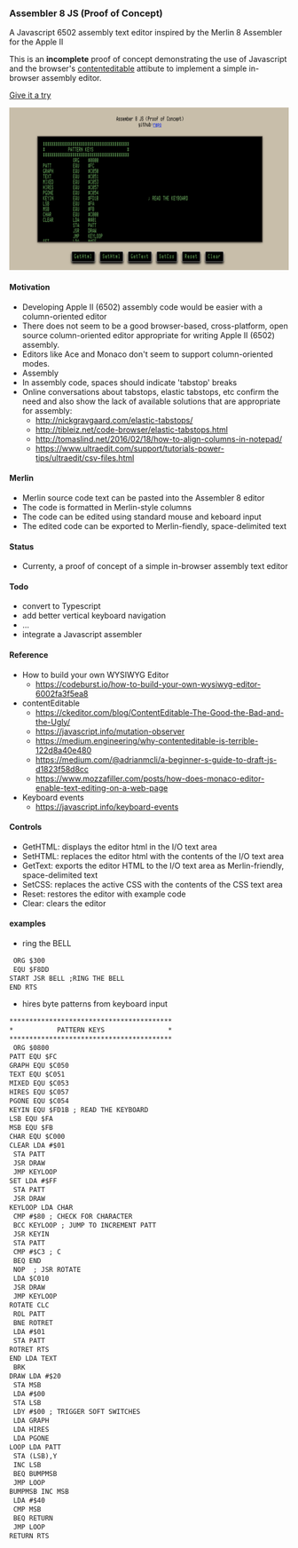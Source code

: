 ### Assembler 8 JS (Proof of Concept)

A Javascript 6502 assembly text editor inspired by the Merlin 8 Assembler for the Apple II

This is an **incomplete** proof of concept demonstrating the use of Javascript and the browser's [contenteditable](https://developer.mozilla.org/en-US/docs/Web/Guide/HTML/Editable_content) attibute to implement a simple in-browser assembly editor.

[Give it a try](https://wwlib.org/assembler-8-js/)

![assembler-8-js-editor](docs/assembler-8-js-editor.png)

#### Motivation
- Developing Apple II (6502) assembly code would be easier with a column-oriented editor
- There does not seem to be a good browser-based, cross-platform, open source column-oriented editor appropriate for writing Apple II (6502) assembly.
- Editors like Ace and Monaco don't seem to support column-oriented modes.
- Assembly
- In assembly code, spaces should indicate 'tabstop' breaks
- Online conversations about tabstops, elastic tabstops, etc confirm the need and also show the lack of available solutions that are appropriate for assembly:
  - http://nickgravgaard.com/elastic-tabstops/
  - http://tibleiz.net/code-browser/elastic-tabstops.html
  - http://tomaslind.net/2016/02/18/how-to-align-columns-in-notepad/
  - https://www.ultraedit.com/support/tutorials-power-tips/ultraedit/csv-files.html


#### Merlin
- Merlin source code text can be pasted into the Assembler 8 editor
- The code is formatted in Merlin-style columns
- The code can be edited using standard mouse and keboard input
- The edited code can be exported to Merlin-fiendly, space-delimited text

#### Status
- Currenty, a proof of concept of a simple in-browser assembly text editor

#### Todo
- convert to Typescript
- add better vertical keyboard navigation
- ...
- integrate a Javascript assembler

#### Reference
- How to build your own WYSIWYG Editor
  - https://codeburst.io/how-to-build-your-own-wysiwyg-editor-6002fa3f5ea8
- contentEditable
  - https://ckeditor.com/blog/ContentEditable-The-Good-the-Bad-and-the-Ugly/
  - https://javascript.info/mutation-observer
  - https://medium.engineering/why-contenteditable-is-terrible-122d8a40e480
  - https://medium.com/@adrianmcli/a-beginner-s-guide-to-draft-js-d1823f58d8cc
  - https://www.mozzafiller.com/posts/how-does-monaco-editor-enable-text-editing-on-a-web-page
- Keyboard events
  - https://javascript.info/keyboard-events


#### Controls
- GetHTML: displays the editor html in the I/O text area
- SetHTML: replaces the editor html with the contents of the I/O text area
- GetText: exports the editor HTML to the I/O text area as Merlin-friendly, space-delimited text
- SetCSS: replaces the active CSS with the contents of the CSS text area
- Reset: restores the editor with example code
- Clear: clears the editor


#### examples
- ring the BELL
```
 ORG $300
 EQU $F8DD
START JSR BELL ;RING THE BELL
END RTS

```

- hires byte patterns from keyboard input
```
*****************************************
*           PATTERN KEYS                *
*****************************************
 ORG $0800 
PATT EQU $FC 
GRAPH EQU $C050 
TEXT EQU $C051 
MIXED EQU $C053 
HIRES EQU $C057 
PGONE EQU $C054 
KEYIN EQU $FD1B ; READ THE KEYBOARD
LSB EQU $FA 
MSB EQU $FB 
CHAR EQU $C000 
CLEAR LDA #$01 
 STA PATT 
 JSR DRAW 
 JMP KEYLOOP 
SET LDA #$FF 
 STA PATT 
 JSR DRAW 
KEYLOOP LDA CHAR 
 CMP #$80 ; CHECK FOR CHARACTER
 BCC KEYLOOP ; JUMP TO INCREMENT PATT
 JSR KEYIN 
 STA PATT 
 CMP #$C3 ; C
 BEQ END 
 NOP  ; JSR ROTATE
 LDA $C010 
 JSR DRAW 
 JMP KEYLOOP 
ROTATE CLC 
 ROL PATT 
 BNE ROTRET 
 LDA #$01 
 STA PATT 
ROTRET RTS 
END LDA TEXT 
 BRK 
DRAW LDA #$20 
 STA MSB 
 LDA #$00 
 STA LSB 
 LDY #$00 ; TRIGGER SOFT SWITCHES
 LDA GRAPH 
 LDA HIRES 
 LDA PGONE 
LOOP LDA PATT 
 STA (LSB),Y 
 INC LSB 
 BEQ BUMPMSB 
 JMP LOOP 
BUMPMSB INC MSB 
 LDA #$40 
 CMP MSB 
 BEQ RETURN 
 JMP LOOP 
RETURN RTS

```